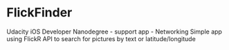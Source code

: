 # FlickFinder
Udacity iOS Developer Nanodegree - support app - Networking
Simple app using FlickR API to search for pictures by text or latitude/longitude
